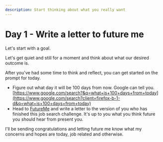 ```yaml
---
description: Start thinking about what you really want
---
```


# Day 1 - Write a letter to future me

Let's start with a goal.

Let's get quiet and still for a moment and think about what our desired outcome is. 

After you've had some time to think and reflect, you can get started on the prompt for today.

* Figure out what day it will be 100 days from now. Google can tell you. [https://www.google.com/search?&q=what+is+100+days+from+today](https://www.google.com/search?client=firefox-b-1-d&q=what+is+100+days+from+today)
* Head to [FutureMe](https://www.futureme.org) and write a letter to the version of you who has finished this job search challenge. It's up to you what you think future you should hear from present you. 

I'll be sending congratulations and letting future me know what my concerns and hopes are today, job related and otherwise.



 




